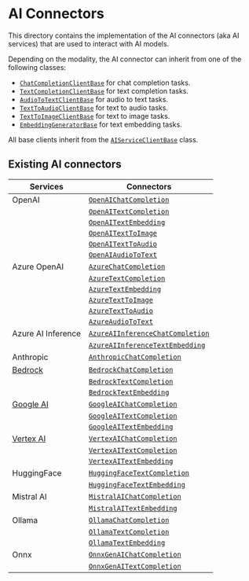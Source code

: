 # AI Connectors

This directory contains the implementation of the AI connectors (aka AI services) that are used to interact with AI models.

Depending on the modality, the AI connector can inherit from one of the following classes:
- [`ChatCompletionClientBase`](./chat_completion_client_base.py) for chat completion tasks.
- [`TextCompletionClientBase`](./text_completion_client_base.py) for text completion tasks.
- [`AudioToTextClientBase`](./audio_to_text_client_base.py) for audio to text tasks.
- [`TextToAudioClientBase`](./text_to_audio_client_base.py) for text to audio tasks.
- [`TextToImageClientBase`](./text_to_image_client_base.py) for text to image tasks.
- [`EmbeddingGeneratorBase`](./embeddings/embedding_generator_base.py) for text embedding tasks.


All base clients inherit from the [`AIServiceClientBase`](../../services/ai_service_client_base.py) class.

## Existing AI connectors

| Services          | Connectors                          |
|-------------------------|--------------------------------------|
| OpenAI     | [`OpenAIChatCompletion`](./open_ai/services/open_ai_chat_completion.py) |
|            | [`OpenAITextCompletion`](./open_ai/services/open_ai_text_completion.py) |
|            | [`OpenAITextEmbedding`](./open_ai/services/open_ai_text_embedding.py) |
|            | [`OpenAITextToImage`](./open_ai/services/open_ai_text_to_image.py) |
|            | [`OpenAITextToAudio`](./open_ai/services/open_ai_text_to_audio.py) |
|            | [`OpenAIAudioToText`](./open_ai/services/open_ai_audio_to_text.py) |
| Azure OpenAI | [`AzureChatCompletion`](./open_ai/services/azure_chat_completion.py) |
|            | [`AzureTextCompletion`](./open_ai/services/azure_text_completion.py) |
|            | [`AzureTextEmbedding`](./open_ai/services/azure_text_embedding.py) |
|            | [`AzureTextToImage`](./open_ai/services/azure_text_to_image.py) |
|            | [`AzureTextToAudio`](./open_ai/services/azure_text_to_audio.py) |
|            | [`AzureAudioToText`](./open_ai/services/azure_audio_to_text.py) |
| Azure AI Inference | [`AzureAIInferenceChatCompletion`](./azure_ai_inference/services/azure_ai_inference_chat_completion.py) |
|            | [`AzureAIInferenceTextEmbedding`](./azure_ai_inference/services/azure_ai_inference_text_embedding.py) |
| Anthropic | [`AnthropicChatCompletion`](./anthropic/services/anthropic_chat_completion.py) |
| [Bedrock](./bedrock/README.md) | [`BedrockChatCompletion`](./bedrock/services/bedrock_chat_completion.py) |
|         | [`BedrockTextCompletion`](./bedrock/services/bedrock_text_completion.py) |
|         | [`BedrockTextEmbedding`](./bedrock/services/bedrock_text_embedding.py) |
| [Google AI](./google/README.md) | [`GoogleAIChatCompletion`](./google/google_ai/services/google_ai_chat_completion.py) |
|           | [`GoogleAITextCompletion`](./google/google_ai/services/google_ai_text_completion.py) |
|           | [`GoogleAITextEmbedding`](./google/google_ai/services/google_ai_text_embedding.py) |
| [Vertex AI](./google/README.md) | [`VertexAIChatCompletion`](./google/vertex_ai/services/vertex_ai_chat_completion.py) |
|           | [`VertexAITextCompletion`](./google/vertex_ai/services/vertex_ai_text_completion.py) |
|           | [`VertexAITextEmbedding`](./google/vertex_ai/services/vertex_ai_text_embedding.py) |
| HuggingFace | [`HuggingFaceTextCompletion`](./hugging_face/services/hf_text_completion.py) |
|             | [`HuggingFaceTextEmbedding`](./hugging_face/services/hf_text_embedding.py) |
| Mistral AI | [`MistralAIChatCompletion`](./mistral_ai/services/mistral_ai_chat_completion.py) |
|            | [`MistralAITextEmbedding`](./mistral_ai/services/mistral_ai_text_embedding.py) |
| Ollama | [`OllamaChatCompletion`](./ollama/services/ollama_chat_completion.py) |
|        | [`OllamaTextCompletion`](./ollama/services/ollama_text_completion.py) |
|        | [`OllamaTextEmbedding`](./ollama/services/ollama_text_embedding.py) |
| Onnx | [`OnnxGenAIChatCompletion`](./onnx/services/onnx_gen_ai_chat_completion.py) |
|      | [`OnnxGenAITextCompletion`](./onnx/services/onnx_gen_ai_text_completion.py) |